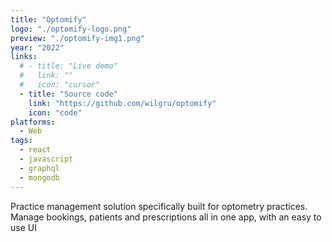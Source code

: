 ```yaml
---
title: "Optomify"
logo: "./optomify-logo.png"
preview: "./optomify-img1.png"
year: "2022"
links:
  # - title: "Live demo"
  #   link: ""
  #   icon: "cursor"
  - title: "Source code"
    link: "https://github.com/wilgru/optomify"
    icon: "code"
platforms:
  - Web
tags:
  - react
  - javascript
  - graphql
  - mongodb
---
```


Practice management solution specifically built for optometry practices. Manage bookings, patients and prescriptions all in one app, with an easy to use UI